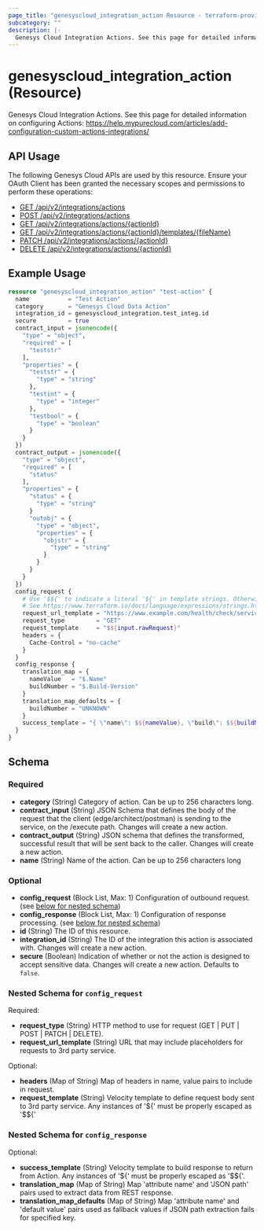 ```yaml
---
page_title: "genesyscloud_integration_action Resource - terraform-provider-genesyscloud"
subcategory: ""
description: |-
  Genesys Cloud Integration Actions. See this page for detailed information on configuring Actions: https://help.mypurecloud.com/articles/add-configuration-custom-actions-integrations/
---
```

# genesyscloud_integration_action (Resource)

Genesys Cloud Integration Actions. See this page for detailed information on configuring Actions: https://help.mypurecloud.com/articles/add-configuration-custom-actions-integrations/

## API Usage
The following Genesys Cloud APIs are used by this resource. Ensure your OAuth Client has been granted the necessary scopes and permissions to perform these operations:

* [GET /api/v2/integrations/actions](https://developer.genesys.cloud/api/rest/v2/integrations/#get-api-v2-integrations-actions)
* [POST /api/v2/integrations/actions](https://developer.genesys.cloud/api/rest/v2/integrations/#post-api-v2-integrations-actions)
* [GET /api/v2/integrations/actions/{actionId}](https://developer.genesys.cloud/api/rest/v2/integrations/#get-api-v2-integrations-actions--actionId-)
* [GET /api/v2/integrations/actions/{actionId}/templates/{fileName}](https://developer.genesys.cloud/api/rest/v2/integrations/#get-api-v2-integrations-actions--actionId--templates--fileName-)
* [PATCH /api/v2/integrations/actions/{actionId}](https://developer.genesys.cloud/api/rest/v2/integrations/#patch-api-v2-integrations-actions--actionId-)
* [DELETE /api/v2/integrations/actions/{actionId}](https://developer.genesys.cloud/api/rest/v2/integrations/#delete-api-v2-integrations-actions--actionId-)

## Example Usage

```terraform
resource "genesyscloud_integration_action" "test-action" {
  name           = "Test Action"
  category       = "Genesys Cloud Data Action"
  integration_id = genesyscloud_integration.test_integ.id
  secure         = true
  contract_input = jsonencode({
    "type" = "object",
    "required" = [
      "teststr"
    ],
    "properties" = {
      "teststr" = {
        "type" = "string"
      },
      "testint" = {
        "type" = "integer"
      },
      "testbool" = {
        "type" = "boolean"
      }
    }
  })
  contract_output = jsonencode({
    "type" = "object",
    "required" = [
      "status"
    ],
    "properties" = {
      "status" = {
        "type" = "string"
      }
      "outobj" = {
        "type" = "object",
        "properties" = {
          "objstr" = {
            "type" = "string"
          }
        }
      }
    }
  })
  config_request {
    # Use '$${' to indicate a literal '${' in template strings. Otherwise Terraform will attempt to interpolate the string
    # See https://www.terraform.io/docs/language/expressions/strings.html#escape-sequences
    request_url_template = "https://www.example.com/health/check/services/$${input.service}"
    request_type         = "GET"
    request_template     = "$${input.rawRequest}"
    headers = {
      Cache-Control = "no-cache"
    }
  }
  config_response {
    translation_map = {
      nameValue   = "$.Name"
      buildNumber = "$.Build-Version"
    }
    translation_map_defaults = {
      buildNumber = "UNKNOWN"
    }
    success_template = "{ \"name\": $${nameValue}, \"build\": $${buildNumber} }"
  }
}
```

<!-- schema generated by tfplugindocs -->
## Schema

### Required

- **category** (String) Category of action. Can be up to 256 characters long.
- **contract_input** (String) JSON Schema that defines the body of the request that the client (edge/architect/postman) is sending to the service, on the /execute path. Changes will create a new action.
- **contract_output** (String) JSON schema that defines the transformed, successful result that will be sent back to the caller. Changes will create a new action.
- **name** (String) Name of the action. Can be up to 256 characters long

### Optional

- **config_request** (Block List, Max: 1) Configuration of outbound request. (see [below for nested schema](#nestedblock--config_request))
- **config_response** (Block List, Max: 1) Configuration of response processing. (see [below for nested schema](#nestedblock--config_response))
- **id** (String) The ID of this resource.
- **integration_id** (String) The ID of the integration this action is associated with. Changes will create a new action.
- **secure** (Boolean) Indication of whether or not the action is designed to accept sensitive data. Changes will create a new action. Defaults to `false`.

<a id="nestedblock--config_request"></a>
### Nested Schema for `config_request`

Required:

- **request_type** (String) HTTP method to use for request (GET | PUT | POST | PATCH | DELETE).
- **request_url_template** (String) URL that may include placeholders for requests to 3rd party service.

Optional:

- **headers** (Map of String) Map of headers in name, value pairs to include in request.
- **request_template** (String) Velocity template to define request body sent to 3rd party service. Any instances of '${' must be properly escaped as '$${'


<a id="nestedblock--config_response"></a>
### Nested Schema for `config_response`

Optional:

- **success_template** (String) Velocity template to build response to return from Action. Any instances of '${' must be properly escaped as '$${'.
- **translation_map** (Map of String) Map 'attribute name' and 'JSON path' pairs used to extract data from REST response.
- **translation_map_defaults** (Map of String) Map 'attribute name' and 'default value' pairs used as fallback values if JSON path extraction fails for specified key.

